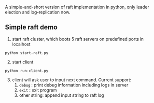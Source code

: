 A simple-and-short version of raft implementation in python, only leader election and log-replication now.
## Simple raft demo
1. start raft cluster, which boots 5 raft servers on predefined ports in localhost
```
python start-raft.py
```
2. start client
```
python run-client.py
```
3. client will ask user to input next command. Current support:
   1. `debug` : print debug information including logs in server
   3. `exit` : exit program
   4. other string: append input string to raft log